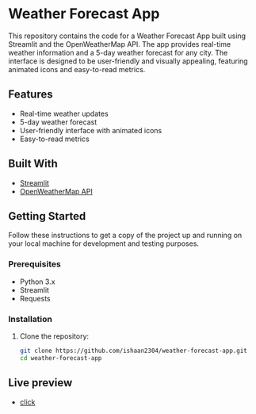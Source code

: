 # Weather Forecast App
This repository contains the code for a Weather Forecast App built using Streamlit and the OpenWeatherMap API. The app provides real-time weather information and a 5-day weather forecast for any city. The interface is designed to be user-friendly and visually appealing, featuring animated icons and easy-to-read metrics.

## Features

- Real-time weather updates
- 5-day weather forecast
- User-friendly interface with animated icons
- Easy-to-read metrics

## Built With

- [Streamlit](https://streamlit.io/)
- [OpenWeatherMap API](https://openweathermap.org/api)

## Getting Started

Follow these instructions to get a copy of the project up and running on your local machine for development and testing purposes.

### Prerequisites

- Python 3.x
- Streamlit
- Requests

### Installation

1. Clone the repository:
   ```sh
   git clone https://github.com/ishaan2304/weather-forecast-app.git
   cd weather-forecast-app
## Live preview
- [click](https://weatherishan.streamlit.app/)
